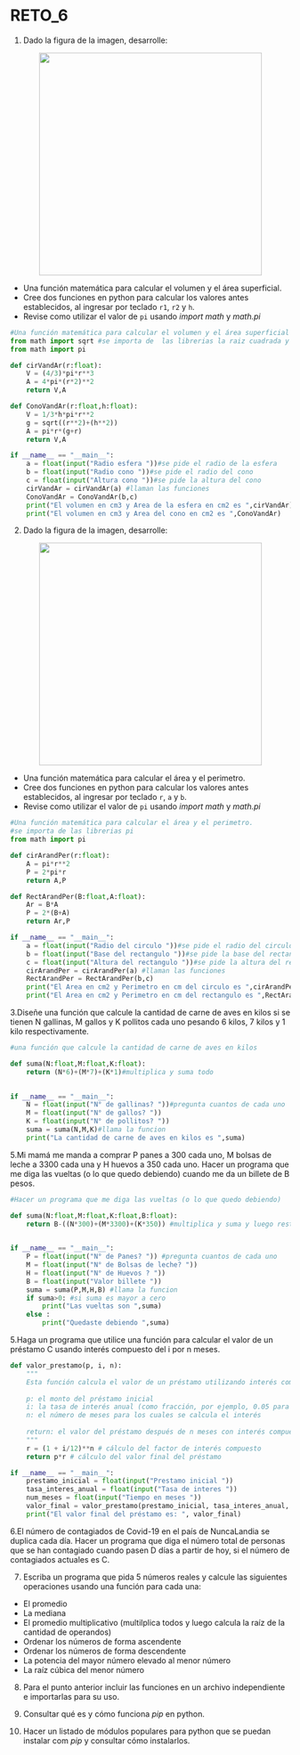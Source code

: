# RETO_6

1. Dado la figura de la imagen, desarrolle:

<div align='center'>
<figure> <img src="https://i.postimg.cc/FRvCmpxx/image.png" alt="" width="400" height="auto"/></br>
<figcaption><b></b></figcaption></figure>
</div>

+ Una función matemática para calcular el volumen y el área superficial.
+ Cree dos funciones en python para calcular los valores antes establecidos, al ingresar por teclado `r1`, `r2` y `h`.
+ Revise como utilizar el valor de `pi` usando *import math* y *math.pi*

```python
#Una función matemática para calcular el volumen y el área superficial
from math import sqrt #se importa de  las librerias la raiz cuadrada y pi
from math import pi

def cirVandAr(r:float):
    V = (4/3)*pi*r**3 
    A = 4*pi*(r*2)**2
    return V,A

def ConoVandAr(r:float,h:float):
    V = 1/3*h*pi*r**2
    g = sqrt((r**2)+(h**2))
    A = pi*r*(g+r)
    return V,A

if __name__ == "__main__":
    a = float(input("Radio esfera "))#se pide el radio de la esfera
    b = float(input("Radio cono "))#se pide el radio del cono
    c = float(input("Altura cono "))#se pide la altura del cono
    cirVandAr = cirVandAr(a) #llaman las funciones
    ConoVandAr = ConoVandAr(b,c)
    print("El volumen en cm3 y Area de la esfera en cm2 es ",cirVandAr)
    print("El volumen en cm3 y Area del cono en cm2 es ",ConoVandAr)
```

2. Dado la figura de la imagen, desarrolle:

<div align='center'>
<figure> <img src="https://i.postimg.cc/1t4MrzsL/image.png" alt="" width="400" height="auto"/></br>
<figcaption><b></b></figcaption></figure>
</div>

+ Una función matemática para calcular el área y el perimetro.
+ Cree dos funciones en python para calcular los valores antes establecidos, al ingresar por teclado `r`, `a` y `b`.
+ Revise como utilizar el valor de `pi` usando *import math* y *math.pi*


```python
#Una función matemática para calcular el área y el perimetro.
#se importa de las librerias pi
from math import pi

def cirArandPer(r:float): 
    A = pi*r**2
    P = 2*pi*r
    return A,P

def RectArandPer(B:float,A:float):
    Ar = B*A
    P = 2*(B+A)
    return Ar,P

if __name__ == "__main__":
    a = float(input("Radio del circulo "))#se pide el radio del circulo
    b = float(input("Base del rectangulo "))#se pide la base del rectangulo
    c = float(input("Altura del rectangulo "))#se pide la altura del rectangulo
    cirArandPer = cirArandPer(a) #llaman las funciones
    RectArandPer = RectArandPer(b,c)
    print("El Area en cm2 y Perimetro en cm del circulo es ",cirArandPer)
    print("El Area en cm2 y Perimetro en cm del rectangulo es ",RectArandPer)
```

3.Diseñe una función que calcule la cantidad de carne de aves en kilos si se tienen N gallinas, M gallos y K pollitos cada uno pesando 6 kilos, 7 kilos y 1 kilo respectivamente.


```python
#una función que calcule la cantidad de carne de aves en kilos 

def suma(N:float,M:float,K:float):
    return (N*6)+(M*7)+(K*1)#multiplica y suma todo
    

if __name__ == "__main__":
    N = float(input("N° de gallinas? "))#pregunta cuantos de cada uno
    M = float(input("N° de gallos? "))
    K = float(input("N° de pollitos? "))
    suma = suma(N,M,K)#llama la funcion
    print("La cantidad de carne de aves en kilos es ",suma)
```

5.Mi mamá me manda a comprar P panes a 300 cada uno, M bolsas de leche a 3300 cada una y H huevos a 350 cada uno. Hacer un programa que me diga las vueltas (o lo que quedo debiendo) cuando me da un billete de B pesos.

```python
#Hacer un programa que me diga las vueltas (o lo que quedo debiendo)

def suma(N:float,M:float,K:float,B:float):
    return B-((N*300)+(M*3300)+(K*350)) #multiplica y suma y luego resta el billete
    

if __name__ == "__main__":
    P = float(input("N° de Panes? ")) #pregunta cuantos de cada uno
    M = float(input("N° de Bolsas de leche? "))
    H = float(input("N° de Huevos ? "))
    B = float(input("Valor billete "))
    suma = suma(P,M,H,B) #llama la funcion
    if suma>0: #si suma es mayor a cero
        print("Las vueltas son ",suma)
    else :
        print("Quedaste debiendo ",suma)
```

5.Haga un programa que utilice una función para calcular el valor de un préstamo C usando interés compuesto del i por n meses.

```python
def valor_prestamo(p, i, n):
    """
    Esta función calcula el valor de un préstamo utilizando interés compuesto.
    
    p: el monto del préstamo inicial
    i: la tasa de interés anual (como fracción, por ejemplo, 0.05 para una tasa del 5%)
    n: el número de meses para los cuales se calcula el interés
    
    return: el valor del préstamo después de n meses con interés compuesto
    """
    r = (1 + i/12)**n # cálculo del factor de interés compuesto
    return p*r # cálculo del valor final del préstamo

if __name__ == "__main__":
    prestamo_inicial = float(input("Prestamo inicial "))
    tasa_interes_anual = float(input("Tasa de interes "))
    num_meses = float(input("Tiempo en meses "))
    valor_final = valor_prestamo(prestamo_inicial, tasa_interes_anual, num_meses)
    print("El valor final del préstamo es: ", valor_final)
```

6.El número de contagiados de Covid-19 en el país de NuncaLandia se duplica cada día. Hacer un programa que diga el número total de personas que se han contagiado cuando pasen D días a partir de hoy, si el número de contagiados actuales es C.

7. Escriba un programa que pida 5 números reales y calcule las siguientes operaciones usando una función para cada una:
  + El promedio
  + La mediana 
  + El promedio multiplicativo (multilplica todos y luego calcula la raíz de la cantidad de operandos)
  + Ordenar los números de forma ascendente
  + Ordenar los números de forma descendente
  + La potencia del mayor número elevado al menor número
  + La raíz cúbica del menor número

8. Para el punto anterior incluir las funciones en un archivo independiente e importarlas para su uso.

9. Consultar qué es y cómo funciona *pip* en python.

10. Hacer un listado de módulos populares para python que se puedan instalar com *pip* y consultar cómo instalarlos.

